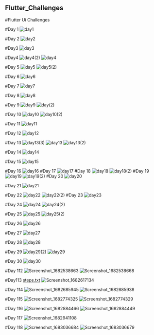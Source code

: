 ## Flutter_Challenges

#Flutter Ui Challenges

#Day 1
![day1](https://user-images.githubusercontent.com/66890167/234689115-0aebeb9c-059e-444d-8274-17a211624801.png)

#Day 2
![day2](https://user-images.githubusercontent.com/66890167/234691154-9c05941d-b6a9-4ef9-b95d-154d17f7673d.png)

#Day3
![day3](https://user-images.githubusercontent.com/66890167/234927824-a96a4f68-bb2b-4c8d-88c5-bcf1d7cd01a3.png)

#Day4
![day4(2)](https://user-images.githubusercontent.com/66890167/234927806-66bbf071-5c01-4471-9c8a-7a0b52aa235c.png)
![day4](https://user-images.githubusercontent.com/66890167/234927813-78cb4c9c-182a-47fa-aaba-d9824c694da0.png)

#Day 5
![day5](https://user-images.githubusercontent.com/66890167/234927871-0ebb501f-a99a-4510-b94b-bd2b248b1b77.png)
![day5(2)](https://user-images.githubusercontent.com/66890167/234927887-41dfca69-8084-4360-a8dc-0902bb3e97ad.png)

#Day 6
![day6](https://user-images.githubusercontent.com/66890167/235249828-02f9a149-4064-4bee-8772-e9e0f767bbba.png)

#Day 7
![day7](https://user-images.githubusercontent.com/66890167/235249849-e21c01f8-c727-4e90-87da-c8a07072980b.png)

#Day 8
![day8](https://user-images.githubusercontent.com/66890167/235249872-463619f7-4037-469a-9eeb-237cfa591ce4.png)

#Day 9
![day9](https://user-images.githubusercontent.com/66890167/235253583-1e3a8a2f-df44-4ccc-a9aa-ff4c279ba2b3.png)
![day(2)](https://user-images.githubusercontent.com/66890167/235253594-420af9e9-a705-4330-9de8-d28e8895671e.png)

#Day 10
![day10](https://user-images.githubusercontent.com/66890167/235253649-db1940c3-0cd7-4b52-b129-e36e2241739e.png)
![day10(2)](https://user-images.githubusercontent.com/66890167/235253659-89cd8240-e20f-4068-9b38-bb2db181510d.png)

#Day 11
![day11](https://user-images.githubusercontent.com/66890167/235321545-c6e82ce3-3d9c-477e-9070-e1f3d1c4eb90.png)

#Day 12
![day12](https://user-images.githubusercontent.com/66890167/235321549-265449a5-6fad-4119-b33b-886bf503dfcb.png)

#Day 13
![day13(3)](https://user-images.githubusercontent.com/66890167/235327393-54dc1bf2-8a6c-4303-aa04-d63ee3eda92f.png)
![day13](https://user-images.githubusercontent.com/66890167/235327396-2f70bb90-6b2e-42b2-bec2-15a3cdece19a.png)
![day13(2)](https://user-images.githubusercontent.com/66890167/235327398-871e4aab-5202-43f8-aa5f-c5176caaa1b8.png)

#Day 14
![day14](https://user-images.githubusercontent.com/66890167/235373681-84dfa898-91e9-437f-b3d2-4de007115608.png)

#Day 15
![day15](https://user-images.githubusercontent.com/66890167/235393154-225dd9d9-1a68-4ca4-969c-535970b63919.png)

#Day 16
![day16](https://user-images.githubusercontent.com/66890167/235393163-a7aab06f-a29c-4c45-966f-1ace1a67879b.png)
#Day 17
![day17](https://user-images.githubusercontent.com/66890167/235393189-421d5cd1-6169-45d5-868f-c7a47894c5fa.png)
#Day 18
![day18](https://user-images.githubusercontent.com/66890167/235393204-6b0335cf-2ba7-4731-8709-fde73c6c8dc0.png)
![day18(2)](https://user-images.githubusercontent.com/66890167/235393209-3502383d-f035-4dfe-bcba-7ea839694110.png)
#Day 19
![day19](https://user-images.githubusercontent.com/66890167/235393260-f27c6e94-5c26-42a9-a695-71d8b0931a8f.png)
![day19(2)](https://user-images.githubusercontent.com/66890167/235393265-6a2b9767-fca6-4df5-b44e-e386eaea5a94.png)
#Day 20
![day20](https://user-images.githubusercontent.com/66890167/235393281-663c05df-72c4-46fc-a720-3c0063467f7b.png)

#Day 21
![day21](https://user-images.githubusercontent.com/66890167/235557109-3ebd7df6-54da-45ba-a62c-a068c25bc284.png)

#Day 22
![day22](https://user-images.githubusercontent.com/66890167/235557139-727c7724-ebde-4dc2-9c05-453e44d88ed0.png)
![day22(2)](https://user-images.githubusercontent.com/66890167/235557148-e5b1ee96-e307-4ce9-a0ef-dee69d0cb7a5.png)
#Day 23
 ![day23](https://user-images.githubusercontent.com/66890167/235557192-6e000d22-6a44-4638-9dbd-2ae0b14b1350.png)

#Day 24
![day24](https://user-images.githubusercontent.com/66890167/235557233-bd407a5b-c3ab-4c23-bc98-60a5eb580ad9.png)
![day24(2)](https://user-images.githubusercontent.com/66890167/235557237-086e66af-f2c6-4a1d-8cc9-fc34b2f32852.png)

#Day 25
![day25](https://user-images.githubusercontent.com/66890167/235557261-e0907b94-e3db-4796-a673-a9ac89f4440c.png)
![day25(2)](https://user-images.githubusercontent.com/66890167/235557269-8f44c62b-8498-462d-9b4f-ee49616fac03.png)

#Day 26
![day26](https://user-images.githubusercontent.com/66890167/235559518-da5aaad2-86c7-4883-8fa3-c7f155168a73.png)

#Day 27
![day27](https://user-images.githubusercontent.com/66890167/235559537-30c401ac-9937-4e01-aa17-6104adee97cb.png)

#Day 28
![day28](https://user-images.githubusercontent.com/66890167/235559548-2cdf12f7-fc01-47cd-8305-6cb879f8c364.png)

#Day 29
![day29(2)](https://user-images.githubusercontent.com/66890167/235559574-a9d7a02b-6b19-4289-a41d-5a9e46732c14.png)
![day29](https://user-images.githubusercontent.com/66890167/235559581-4a2b6957-fb89-4888-b3b5-2425032eff81.png)

#Day 30
![day30](https://user-images.githubusercontent.com/66890167/235559597-f4255787-a469-4185-8b28-addacfd476ea.png)

#Day 112
![Screenshot_1682538663](https://user-images.githubusercontent.com/66890167/234687675-75c9455b-2ebb-4c3d-b669-49f50e03ab55.png)
![Screenshot_1682538668](https://user-images.githubusercontent.com/66890167/234687702-2a371bb2-faf4-476d-ae86-710edc54b370.png)

#Day113
[steps.txt](https://github.com/Tosin2289/Flutter_uis_Challenge/files/11346483/steps.txt)
![Screenshot_1682617134](https://user-images.githubusercontent.com/66890167/234945885-b6e77195-2649-40f1-9416-8c99f2c67389.png)

#Day 114
![Screenshot_1682685945](https://user-images.githubusercontent.com/66890167/235242182-4200b670-3cb5-42f0-841a-f93638470a23.png)
![Screenshot_1682685938](https://user-images.githubusercontent.com/66890167/235242142-1f571899-01b6-4b16-9d22-2a99ad28a20b.png)

#Day 115
![Screenshot_1682774325](https://user-images.githubusercontent.com/66890167/235305735-71c6a14a-5224-4d45-8f48-702385acd7c1.png)
![Screenshot_1682774329](https://user-images.githubusercontent.com/66890167/235305730-2a7f442c-27fd-4c4a-855e-2cbfa9d63ec4.png)

#Day 116
![Screenshot_1682884466](https://user-images.githubusercontent.com/66890167/235373660-e41e4019-1ee1-4136-95d6-bc663904fb9d.png)
![Screenshot_1682884449](https://user-images.githubusercontent.com/66890167/235373658-c3f2a774-f8bd-46b3-8594-09e05f3b1736.png)

#Day 117
![Screenshot_1682941108](https://user-images.githubusercontent.com/66890167/235447093-17efed6c-5b72-4dfc-b5ef-98b39c207b2c.png)

#Day 118
![Screenshot_1683036684](https://user-images.githubusercontent.com/66890167/235692837-5461c233-61ca-4fa8-813e-5b8ed418e91d.png)
![Screenshot_1683036679](https://user-images.githubusercontent.com/66890167/235693109-89bcec05-aace-45d4-a5d4-65477c29ff62.png)

